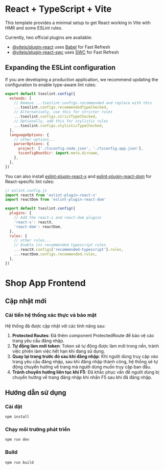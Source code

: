 # React + TypeScript + Vite

This template provides a minimal setup to get React working in Vite with HMR and some ESLint rules.

Currently, two official plugins are available:

- [@vitejs/plugin-react](https://github.com/vitejs/vite-plugin-react/blob/main/packages/plugin-react) uses [Babel](https://babeljs.io/) for Fast Refresh
- [@vitejs/plugin-react-swc](https://github.com/vitejs/vite-plugin-react/blob/main/packages/plugin-react-swc) uses [SWC](https://swc.rs/) for Fast Refresh

## Expanding the ESLint configuration

If you are developing a production application, we recommend updating the configuration to enable type-aware lint rules:

```js
export default tseslint.config({
  extends: [
    // Remove ...tseslint.configs.recommended and replace with this
    ...tseslint.configs.recommendedTypeChecked,
    // Alternatively, use this for stricter rules
    ...tseslint.configs.strictTypeChecked,
    // Optionally, add this for stylistic rules
    ...tseslint.configs.stylisticTypeChecked,
  ],
  languageOptions: {
    // other options...
    parserOptions: {
      project: ['./tsconfig.node.json', './tsconfig.app.json'],
      tsconfigRootDir: import.meta.dirname,
    },
  },
})
```

You can also install [eslint-plugin-react-x](https://github.com/Rel1cx/eslint-react/tree/main/packages/plugins/eslint-plugin-react-x) and [eslint-plugin-react-dom](https://github.com/Rel1cx/eslint-react/tree/main/packages/plugins/eslint-plugin-react-dom) for React-specific lint rules:

```js
// eslint.config.js
import reactX from 'eslint-plugin-react-x'
import reactDom from 'eslint-plugin-react-dom'

export default tseslint.config({
  plugins: {
    // Add the react-x and react-dom plugins
    'react-x': reactX,
    'react-dom': reactDom,
  },
  rules: {
    // other rules...
    // Enable its recommended typescript rules
    ...reactX.configs['recommended-typescript'].rules,
    ...reactDom.configs.recommended.rules,
  },
})
```

# Shop App Frontend

## Cập nhật mới

### Cải tiến hệ thống xác thực và bảo mật

Hệ thống đã được cập nhật với các tính năng sau:

1. **Protected Routes**: Đã thêm component ProtectedRoute để bảo vệ các trang yêu cầu đăng nhập.
2. **Tự động làm mới token**: Token sẽ tự động được làm mới trong nền, tránh việc phiên làm việc hết hạn khi đang sử dụng.
3. **Quay lại trang trước đó sau khi đăng nhập**: Khi người dùng truy cập vào trang yêu cầu đăng nhập, sau khi đăng nhập thành công, hệ thống sẽ tự động chuyển hướng về trang mà người dùng muốn truy cập ban đầu.
4. **Tránh chuyển hướng liên tục khi F5**: Đã khắc phục vấn đề người dùng bị chuyển hướng về trang đăng nhập khi nhấn F5 sau khi đã đăng nhập.

## Hướng dẫn sử dụng

### Cài đặt

```bash
npm install
```

### Chạy môi trường phát triển

```bash
npm run dev
```

### Build

```bash
npm run build
```
